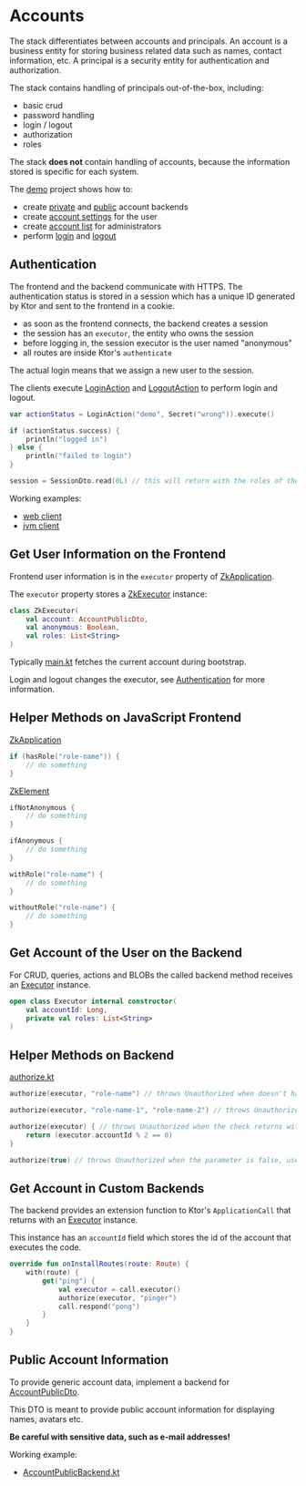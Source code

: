 # Accounts

The stack differentiates between accounts and principals. An account is a business entity for storing business related
data such as names, contact information, etc. A principal is a security entity for authentication and authorization.

The stack contains handling of principals out-of-the-box, including:

* basic crud
* password handling
* login / logout
* authorization
* roles

The stack **does not** contain handling of accounts, because the information stored is specific for each system.

The [demo](../demo/demo) project shows how to:

* create [private](../demo/demo/src/jvmMain/kotlin/zakadabar/demo/backend/account/AccountPrivateBackend.kt)
  and [public](../demo/demo/src/jvmMain/kotlin/zakadabar/demo/backend/account/AccountPublicBackend.kt) account backends
* create [account settings](../demo/demo/src/jsMain/kotlin/zakadabar/demo/frontend/pages/account/Form.kt) for the user
* create [account list](../demo/demo/src/jsMain/kotlin/zakadabar/demo/frontend/pages/account/Table.kt) for
  administrators
* perform [login](../demo/demo/src/jsMain/kotlin/zakadabar/demo/frontend/pages/misc/Login.kt)
  and [logout](../demo/demo/src/jsMain/kotlin/zakadabar/demo/frontend/SideBar.kt)

## Authentication

The frontend and the backend communicate with HTTPS. The authentication status is stored in a session which has a unique
ID generated by Ktor and sent to the frontend in a cookie.

* as soon as the frontend connects, the backend creates a session
* the session has an `executor`, the entity who owns the session
* before logging in, the session executor is the user named "anonymous"
* all routes are inside Ktor's `authenticate`

The actual login means that we assign a new user to the session.

The clients execute [LoginAction](../core/src/commonMain/kotlin/zakadabar/stack/data/builtin/LoginAction.kt) and
[LogoutAction](../core/src/commonMain/kotlin/zakadabar/stack/data/builtin/LogoutAction.kt) to perform login and logout.

```kotlin
var actionStatus = LoginAction("demo", Secret("wrong")).execute()

if (actionStatus.success) {
    println("logged in")
} else {
    println("failed to login")
}

session = SessionDto.read(0L) // this will return with the roles of the logged in user
```

Working examples:

* [web client](../demo/demo/src/jsMain/kotlin/zakadabar/demo/frontend/pages/misc/Login.kt)
* [jvm client](../demo/demo-jvm-client/src/jvmMain/kotlin/zakadabar/demo/frontend/Main.kt)

## Get User Information on the Frontend

Frontend user information is in the `executor` property
of [ZkApplication](../core/src/jsMain/kotlin/zakadabar/stack/frontend/application/ZkApplication.kt).

The `executor` property stores
a [ZkExecutor](../core/src/jsMain/kotlin/zakadabar/stack/frontend/application/ZkExecutor.kt) instance:

```kotlin
class ZkExecutor(
    val account: AccountPublicDto,
    val anonymous: Boolean,
    val roles: List<String>
)
```

Typically [main.kt](../demo/demo/src/jsMain/kotlin/main.kt) fetches the current account during bootstrap.

Login and logout changes the executor, see [Authentication](Authentication.md) for more information.

## Helper Methods on JavaScript Frontend

[ZkApplication](../core/src/jsMain/kotlin/zakadabar/stack/frontend/application/ZkApplication.kt)

```kotlin
if (hasRole("role-name")) {
    // do something
}
```

[ZkElement](../core/src/jsMain/kotlin/zakadabar/stack/frontend/builtin/ZkElement.kt)

```kotlin
ifNotAnonymous {
    // do something
}

ifAnonymous {
    // do something
}

withRole("role-name") {
    // do something
}

withoutRole("role-name") {
    // do something
}
```

## Get Account of the User on the Backend

For CRUD, queries, actions and BLOBs the called backend method receives
an [Executor](../core/src/jvmMain/kotlin/zakadabar/stack/util/Executor.kt)
instance.

```kotlin
open class Executor internal constructor(
    val accountId: Long,
    private val roles: List<String>
) 
```

## Helper Methods on Backend

[authorize.kt](../core/src/jvmMain/kotlin/zakadabar/stack/backend/authorize.kt)

```kotlin
authorize(executor, "role-name") // throws Unauthorized when doesn't have the role

authorize(executor, "role-name-1", "role-name-2") // throws Unauthorized when doesn't have at lease one of the roles

authorize(executor) { // throws Unauthorized when the check returns with false
    return (executor.accountId % 2 == 0)
}

authorize(true) // throws Unauthorized when the parameter is false, use this to enable public access
```

## Get Account in Custom Backends

The backend provides an extension function to Ktor's `ApplicationCall` that returns with
an [Executor](../core/src/jvmMain/kotlin/zakadabar/stack/util/Executor.kt) instance.

This instance has an `accountId` field which stores the id of the account that executes the code.

```kotlin
override fun onInstallRoutes(route: Route) {
    with(route) {
        get("ping") {
            val executor = call.executor()
            authorize(executor, "pinger")
            call.respond("pong")
        }
    }
}
```

## Public Account Information

To provide generic account data, implement a backend
for [AccountPublicDto](../core/src/commonMain/kotlin/zakadabar/stack/data/builtin/AccountPublicDto.kt).

This DTO is meant to provide public account information for displaying names, avatars etc.

**Be careful with sensitive data, such as e-mail addresses!**

Working example:

* [AccountPublicBackend.kt](../demo/demo/src/jvmMain/kotlin/zakadabar/demo/backend/account/AccountPublicBackend.kt)